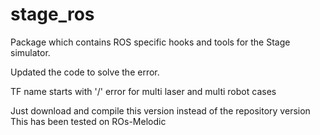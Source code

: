 # stage_ros
Package which contains ROS specific hooks and tools for the Stage simulator.

Updated the code to solve the error.

TF name starts with '/' error for multi laser and multi robot cases

Just download and compile this version instead of the repository version
This has been tested on ROs-Melodic
